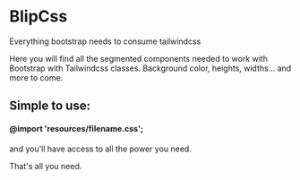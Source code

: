 # BlipCss

Everything bootstrap needs to consume tailwindcss

Here you will find all the segmented components needed to work with Bootstrap with Tailwindcss classes. Background color, heights, widths... and more to come.

## Simple to use:

#### @import 'resources/filename.css'; 

and you'll have access to all the power you need.

That's all you need.

